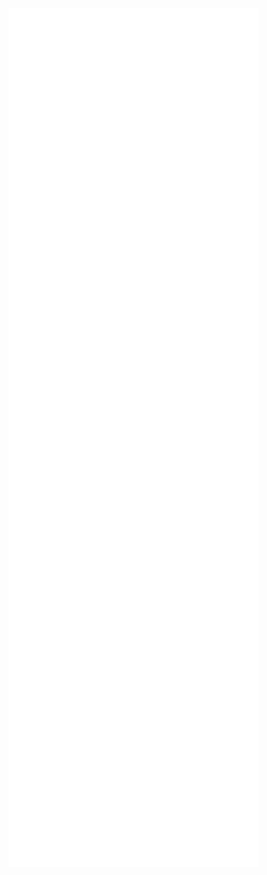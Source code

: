 <img align="center" src="/github-metrics.svg" alt="Metrics" width="400">
<br />
<img align="center" src="/metrics.plugin.habits.facts.svg" alt="Metrics Habits" width="400">
<br />
<img align="center" src="/metrics.plugin.languages.indepth.svg" alt="Metrics Languages" width="400">
<br />
<img align="center" src="/metrics.plugin.lines.history.svg" alt="Metrics History" width="400">
